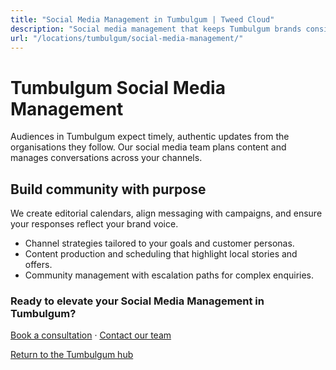 ```yaml
---
title: "Social Media Management in Tumbulgum | Tweed Cloud"
description: "Social media management that keeps Tumbulgum brands consistent and engaging."
url: "/locations/tumbulgum/social-media-management/"
---
```


# Tumbulgum Social Media Management

Audiences in Tumbulgum expect timely, authentic updates from the organisations they follow. Our social media team plans content and manages conversations across your channels.

## Build community with purpose

We create editorial calendars, align messaging with campaigns, and ensure your responses reflect your brand voice.

- Channel strategies tailored to your goals and customer personas.
- Content production and scheduling that highlight local stories and offers.
- Community management with escalation paths for complex enquiries.

### Ready to elevate your Social Media Management in Tumbulgum?

[Book a consultation](/consultation/) · [Contact our team](/contact/)

[Return to the Tumbulgum hub](/locations/tumbulgum/)

